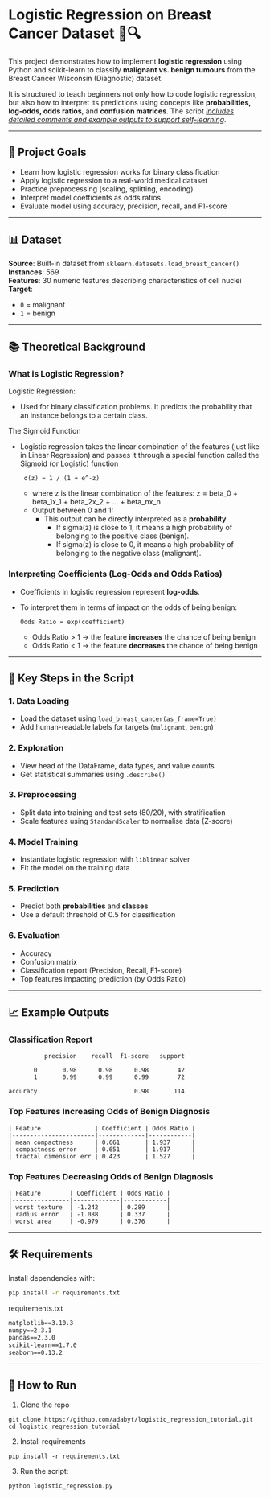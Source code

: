# Logistic Regression on Breast Cancer Dataset 🧬🔍

This project demonstrates how to implement **logistic regression** using Python and scikit-learn to classify **malignant vs. benign tumours** from the Breast Cancer Wisconsin (Diagnostic) dataset.

It is structured to teach beginners not only how to code logistic regression, but also how to interpret its predictions using concepts like **probabilities, log-odds, odds ratios**, and **confusion matrices**. The script <ins>*includes detailed comments and example outputs to support self-learning*</ins>.

---

## 📌 Project Goals

- Learn how logistic regression works for binary classification
- Apply logistic regression to a real-world medical dataset
- Practice preprocessing (scaling, splitting, encoding)
- Interpret model coefficients as odds ratios
- Evaluate model using accuracy, precision, recall, and F1-score

---

## 📊 Dataset

**Source**: Built-in dataset from `sklearn.datasets.load_breast_cancer()`  
**Instances**: 569  
**Features**: 30 numeric features describing characteristics of cell nuclei  
**Target**:  
- `0` = malignant  
- `1` = benign  

---

## 📚 Theoretical Background

### What is Logistic Regression?

Logistic Regression:
- Used for binary classification problems. It predicts the probability that an instance belongs to a certain class.

The Sigmoid Function
-  Logistic regression takes the linear combination of the features (just like in Linear Regression) and passes it through a special function called the Sigmoid (or Logistic) function

        σ(z) = 1 / (1 + e^-z)
                

    - where z is the linear combination of the features: z = beta_0 + beta_1x_1 + beta_2x_2 + ... + beta_nx_n
    - Output between 0 and 1: 
        - This output can be directly interpreted as a **probability**.
            - If sigma(z) is close to 1, it means a high probability of belonging to the positive class (benign).
            - If sigma(z) is close to 0, it means a high probability of belonging to the negative class (malignant).

### Interpreting Coefficients (Log-Odds and Odds Ratios)

- Coefficients in logistic regression represent **log-odds**.
- To interpret them in terms of impact on the odds of being benign:

      Odds Ratio = exp(coefficient)
    - Odds Ratio > 1 → the feature **increases** the chance of being benign  
    - Odds Ratio < 1 → the feature **decreases** the chance of being benign

---

## 🧪 Key Steps in the Script

### 1. **Data Loading**
- Load the dataset using `load_breast_cancer(as_frame=True)`
- Add human-readable labels for targets (`malignant`, `benign`)

### 2. **Exploration**
- View head of the DataFrame, data types, and value counts
- Get statistical summaries using `.describe()`

### 3. **Preprocessing**
- Split data into training and test sets (80/20), with stratification
- Scale features using `StandardScaler` to normalise data (Z-score)

### 4. **Model Training**
- Instantiate logistic regression with `liblinear` solver
- Fit the model on the training data

### 5. **Prediction**
- Predict both **probabilities** and **classes**
- Use a default threshold of 0.5 for classification

### 6. **Evaluation**
- Accuracy
- Confusion matrix
- Classification report (Precision, Recall, F1-score)
- Top features impacting prediction (by Odds Ratio)

---

## 📈 Example Outputs

### Classification Report

```
          precision    recall  f1-score   support

       0       0.98      0.98      0.98        42
       1       0.99      0.99      0.99        72

accuracy                           0.98       114
```

### Top Features Increasing Odds of Benign Diagnosis
```
| Feature               | Coefficient | Odds Ratio |
|-----------------------|-------------|------------|
| mean compactness      | 0.661       | 1.937      |
| compactness error     | 0.651       | 1.917      |
| fractal dimension err | 0.423       | 1.527      |
```

### Top Features Decreasing Odds of Benign Diagnosis
```
| Feature        | Coefficient | Odds Ratio |
|----------------|-------------|------------|
| worst texture  | -1.242      | 0.289      |
| radius error   | -1.088      | 0.337      |
| worst area     | -0.979      | 0.376      |
```

---

## 🛠️ Requirements

Install dependencies with:

```bash
pip install -r requirements.txt
```

requirements.txt
```txt
matplotlib==3.10.3
numpy==2.3.1
pandas==2.3.0
scikit-learn==1.7.0
seaborn==0.13.2
```

---

## 🚀 How to Run
1.	Clone the repo
```
git clone https://github.com/adabyt/logistic_regression_tutorial.git
cd logistic_regression_tutorial
```
2.	Install requirements
```
pip install -r requirements.txt
```
3.	Run the script:
```
python logistic_regression.py
```
